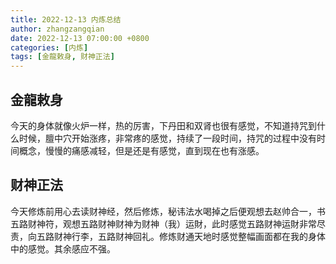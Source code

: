 ```yaml
---
title: 2022-12-13 内炼总结
author: zhangzangqian
date: 2022-12-13 07:00:00 +0800
categories: [内炼]
tags: [金龍敕身, 财神正法]
---
```


## 金龍敕身

今天的身体就像火炉一样，热的厉害，下丹田和双肾也很有感觉，不知道持咒到什么时候，膻中穴开始涨疼，非常疼的感觉，持续了一段时间，持咒的过程中没有时间概念，慢慢的痛感减轻，但是还是有感觉，直到现在也有涨感。

## 财神正法

今天修炼前用心去读财神经，然后修炼，秘讳法水喝掉之后便观想去赵帅合一，书五路财神符，观想五路财神财神为财神（我）运財，此时感觉五路财神运財非常尽责，向五路财神行李，五路财神回礼。修炼财通天地时感觉整幅画面都在我的身体中的感觉。其余感应不强。